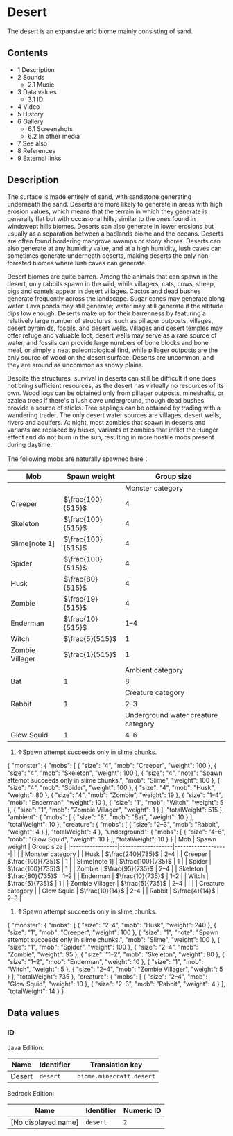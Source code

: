 # Desert
The desert is an expansive arid biome mainly consisting of sand.

## Contents
- 1 Description
- 2 Sounds
	- 2.1 Music
- 3 Data values
	- 3.1 ID
- 4 Video
- 5 History
- 6 Gallery
	- 6.1 Screenshots
	- 6.2 In other media
- 7 See also
- 8 References
- 9 External links

## Description
The surface is made entirely of sand, with sandstone generating underneath the sand. Deserts are more likely to generate in areas with high erosion values, which means that the terrain in which they generate is generally flat but with occasional hills, similar to the ones found in windswept hills biomes. Deserts can also generate in lower erosions but usually as a separation between a badlands biome and the oceans. Deserts are often found bordering mangrove swamps or stony shores. Deserts can also generate at any humidity value, and at a high humidity, lush caves can sometimes generate underneath deserts, making deserts the only non-forested biomes where lush caves can generate.

Desert biomes are quite barren. Among the animals that can spawn in the desert, only rabbits spawn in the wild, while villagers, cats, cows, sheep, pigs and camels appear in desert villages. Cactus and dead bushes generate frequently across the landscape. Sugar canes may generate along water. Lava ponds may still generate; water may still generate if the altitude dips low enough. Deserts make up for their barrenness by featuring a relatively large number of structures, such as pillager outposts, villages, desert pyramids, fossils, and desert wells. Villages and desert temples may offer refuge and valuable loot, desert wells may serve as a rare source of water, and fossils can provide large numbers of bone blocks and bone meal, or simply a neat paleontological find, while pillager outposts are the only source of wood on the desert surface. Deserts are uncommon, and they are around as uncommon as snowy plains.

Despite the structures, survival in deserts can still be difficult if one does not bring sufficient resources, as the desert has virtually no resources of its own. Wood logs can be obtained only from pillager outposts, mineshafts, or azalea trees if there's a lush cave underground, though dead bushes provide a source of sticks. Tree saplings can be obtained by trading with a wandering trader. The only desert water sources are villages, desert wells, rivers and aquifers. At night, most zombies that spawn in deserts and variants are replaced by husks, variants of zombies that inflict the Hunger effect and do not burn in the sun, resulting in more hostile mobs present during daytime.

The following mobs are naturally spawned here：

| Mob             | Spawn weight      | Group size                          |
|-----------------|-------------------|-------------------------------------|
|                 |                   | Monster category                    |
| Creeper         | $\frac{100}{515}$ | 4                                   |
| Skeleton        | $\frac{100}{515}$ | 4                                   |
| Slime[note 1]   | $\frac{100}{515}$ | 4                                   |
| Spider          | $\frac{100}{515}$ | 4                                   |
| Husk            | $\frac{80}{515}$  | 4                                   |
| Zombie          | $\frac{19}{515}$  | 4                                   |
| Enderman        | $\frac{10}{515}$  | 1–4                                 |
| Witch           | $\frac{5}{515}$   | 1                                   |
| Zombie Villager | $\frac{1}{515}$   | 1                                   |
|                 |                   | Ambient category                    |
| Bat             | 1                 | 8                                   |
|                 |                   | Creature category                   |
| Rabbit          | 1                 | 2–3                                 |
|                 |                   | Underground water creature category |
| Glow Squid      | 1                 | 4–6                                 |

1. ↑Spawn attempt succeeds only in slime chunks.

{ "monster": { "mobs": [ { "size": "4", "mob": "Creeper", "weight": 100 }, { "size": "4", "mob": "Skeleton", "weight": 100 }, { "size": "4", "note": "Spawn attempt succeeds only in slime chunks.", "mob": "Slime", "weight": 100 }, { "size": "4", "mob": "Spider", "weight": 100 }, { "size": "4", "mob": "Husk", "weight": 80 }, { "size": "4", "mob": "Zombie", "weight": 19 }, { "size": "1&ndash;4", "mob": "Enderman", "weight": 10 }, { "size": "1", "mob": "Witch", "weight": 5 }, { "size": "1", "mob": "Zombie Villager", "weight": 1 } ], "totalWeight": 515 }, "ambient": { "mobs": [ { "size": "8", "mob": "Bat", "weight": 10 } ], "totalWeight": 10 }, "creature": { "mobs": [ { "size": "2&ndash;3", "mob": "Rabbit", "weight": 4 } ], "totalWeight": 4 }, "underground": { "mobs": [ { "size": "4&ndash;6", "mob": "Glow Squid", "weight": 10 } ], "totalWeight": 10 } }
| Mob             | Spawn weight      | Group size        |
|-----------------|-------------------|-------------------|
|                 |                   | Monster category  |
| Husk            | $\frac{240}{735}$ | 2–4               |
| Creeper         | $\frac{100}{735}$ | 1                 |
| Slime[note 1]   | $\frac{100}{735}$ | 1                 |
| Spider          | $\frac{100}{735}$ | 1                 |
| Zombie          | $\frac{95}{735}$  | 2–4               |
| Skeleton        | $\frac{80}{735}$  | 1–2               |
| Enderman        | $\frac{10}{735}$  | 1–2               |
| Witch           | $\frac{5}{735}$   | 1                 |
| Zombie Villager | $\frac{5}{735}$   | 2–4               |
|                 |                   | Creature category |
| Glow Squid      | $\frac{10}{14}$   | 2–4               |
| Rabbit          | $\frac{4}{14}$    | 2–3               |

1. ↑Spawn attempt succeeds only in slime chunks.

{ "monster": { "mobs": [ { "size": "2&ndash;4", "mob": "Husk", "weight": 240 }, { "size": "1", "mob": "Creeper", "weight": 100 }, { "size": "1", "note": "Spawn attempt succeeds only in slime chunks.", "mob": "Slime", "weight": 100 }, { "size": "1", "mob": "Spider", "weight": 100 }, { "size": "2&ndash;4", "mob": "Zombie", "weight": 95 }, { "size": "1&ndash;2", "mob": "Skeleton", "weight": 80 }, { "size": "1&ndash;2", "mob": "Enderman", "weight": 10 }, { "size": "1", "mob": "Witch", "weight": 5 }, { "size": "2&ndash;4", "mob": "Zombie Villager", "weight": 5 } ], "totalWeight": 735 }, "creature": { "mobs": [ { "size": "2&ndash;4", "mob": "Glow Squid", "weight": 10 }, { "size": "2&ndash;3", "mob": "Rabbit", "weight": 4 } ], "totalWeight": 14 } }

## Data values
### ID
Java Edition:

| Name   | Identifier | Translation key          |
|--------|------------|--------------------------|
| Desert | `desert`   | `biome.minecraft.desert` |

Bedrock Edition:

| Name                | Identifier | Numeric ID |
|---------------------|------------|------------|
| [No displayed name] | `desert`   | `2`        |

